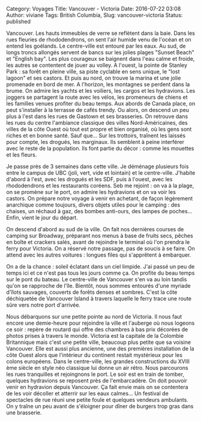 Category: Voyages
Title: Vancouver - Victoria
Date: 2016-07-22 03:08
Author: viviane
Tags: British Columbia,
Slug: vancouver-victoria
Status: published

Vancouver. Les hauts immeubles de verre se reflètent dans la baie. Dans les rues fleuries de rhododendrons, on sent l'air humide venu de l'océan et on entend les goélands. Le centre-ville est entouré par les eaux. Au sud, de longs troncs allongés servent de bancs sur les jolies plages "Sunset Beach" et "English bay". Les plus courageux se baignent dans l'eau calme et froide, les autres se contentent de jouer au volley. A l'ouest, la pointe de Stanley Park : sa forêt en pleine ville, sa piste cyclable en sens unique, le "lost lagoon" et ses castors. Et puis au nord, on trouve la marina et une jolie promenade en bord de mer. A l'horizon, les montagnes se perdent dans la brume. On admire les yachts et les voiliers, les cargos et les hydravions. Les joggers se partagent la route avec les vélos, les promeneurs de chiens et les familles venues profiter du beau temps. Aux abords de Canada place, on peut s'installer à la terrasse de cafés trendy. Ou alors, on descend un peu plus à l'est dans les rues de Gastown et ses brasseries. On retrouve dans les rues du centre l'ambiance classique des villes Nord-Américaines, des villes de la côte Ouest où tout est propre et bien organisé, où les gens sont riches et en bonne santé. Sauf que... Sur les trottoirs, traînent les laissés pour compte, les drogués, les marginaux. Ils semblent à peine interférer avec le reste de la population. Ils font partie du décor : comme les mouettes et les fleurs.

Je passe près de 3 semaines dans cette ville. Je déménage plusieurs fois entre le campus de UBC (joli, vert, vide et lointain) et le centre-ville. J'habite d'abord à l'est, avec les drogués et les SDF, puis à l'ouest, avec les rhododendrons et les restaurants coréens. Seb me rejoint : on va à la plage, on se promène sur le port, on admire les hydravions et on va voir les castors. On prépare notre voyage à venir en achetant, de façon légèrement anarchique comme toujours, divers objets utiles pour le camping : des chaises, un réchaud à gaz, des bombes anti-ours, des lampes de poches... Enfin, vient le jour du départ.

On descend d'abord au sud de la ville. On fait nos dernières courses de camping sur Broadway, préparant nos menus à base de fruits secs, pêches en boîte et crackers salés, avant de rejoindre le terminal où l'on prendra le ferry pour Victoria. On a réservé notre passage, pas de soucis à se faire. On attend avec les autres voitures : longues files qui s'apprêtent à embarquer.

On a de la chance : soleil éclatant dans un ciel limpide. J'ai passé un peu de temps ici et ce n'est pas tous les jours comme ça. On profite du beau temps sur le pont du bateau. Le centre-ville de Vancouver s'en va au loin tandis qu'on se rapproche de l'île. Bientôt, nous sommes entourés d'une myriade d'îlots sauvages, couverts de forêts denses et sombres. C'est la côte déchiquetée de Vancouver Island à travers laquelle le ferry trace une route sûre vers notre port d'arrivée.

Nous débarquons sur une petite pointe au nord de Victoria. Il nous faut encore une demie-heure pour rejoindre la ville et l'auberge où nous logeons ce soir : repère de routard qui offre des chambres à bas prix décorées de photos prises à travers le monde. Victoria est la capitale de la Colombie Britannique mais c'est une petite ville, beaucoup plus petite que sa voisine Vancouver. Elle est aussi plus ancienne, une des premières installation de la côte Ouest alors que l'intérieur du continent restait mystérieux pour les colons européens. Dans le centre-ville, les grandes constructions du XVIII ème siècle en style néo classique lui donne un air rétro. Nous parcourons les rues tranquilles et rejoingnons le port. Le soir est en train de tomber, quelques hydravions se reposent près de l'embarcadère. On doit pouvoir venir en hydravion depuis Vancouver. Ça fait envie mais on se contentera de les voir décoller et atterrir sur les eaux calmes... Un festival de spectacles de rue réuni une petite foule et quelques vendeurs ambulants. On y traîne un peu avant de s'éloigner pour dîner de burgers trop gras dans une brasserie.
